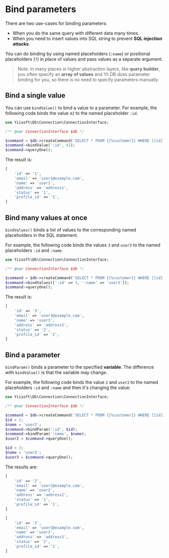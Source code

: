 # Bind parameters

There are two use-cases for binding parameters:

- When you do the same query with different data many times.
- When you need to insert values into SQL string to prevent **SQL injection attacks**.

You can do binding by using named placeholders (`:name`) or positional placeholders (`?`) in place of values and
pass values as a separate argument.

> Note: In many places in higher abstraction layers, like **query builder**, you often specify an
**array of values** and Yii DB does parameter binding for you, so there is no need to specify
parameters manually.

## Bind a single value

You can use `bindValue()` to bind a value to a parameter.
For example, the following code binds the value `42` to the named placeholder `:id`.

```php
use Yiisoft\Db\Connection\ConnectionInterface;

/** @var ConnectionInterface $db */

$command = $db->createCommand('SELECT * FROM {{%customer}} WHERE [[id]] = :id');
$command->bindValue(':id', 42);
$command->queryOne();
```

The result is:

```php
[
    'id' => '1',
    'email' => 'user1@example.com',
    'name' => 'user1',
    'address' => 'address1',
    'status' => '1',
    'profile_id' => '1',
]
```

## Bind many values at once

`bindValues()` binds a list of values to the corresponding named placeholders in the SQL statement.

For example, the following code binds the values `3` and `user3` to the named placeholders `:id` and `:name`.

```php
use Yiisoft\Db\Connection\ConnectionInterface;

/** @var ConnectionInterface $db */

$command = $db->createCommand('SELECT * FROM {{%customer}} WHERE [[id]] = :id AND [[name]] = :name');
$command->bindValues([':id' => 3, ':name' => 'user3']);
$command->queryOne();
```

The result is:

```php
[
    'id' => '3',
    'email' => 'user3@example.com',
    'name' => 'user3',
    'address' => 'address3',
    'status' => '2',
    'profile_id' => '2',
]
```

## Bind a parameter

`bindParam()` binds a parameter to the specified **variable**.
The difference with `bindValue()` is that the variable may change.

For example, the following code binds the value `2` and `user2` to the named placeholders `:id` and `:name` and
then it's changing the value:

```php
use Yiisoft\Db\Connection\ConnectionInterface;

/** @var ConnectionInterface $db */

$command = $db->createCommand('SELECT * FROM {{%customer}} WHERE [[id]] = :id AND [[name]] = :name');
$id = 2;
$name = 'user2';
$command->bindParam(':id', $id);
$command->bindParam(':name', $name);
$user2 = $command->queryOne();

$id = 3;
$name = 'user3';
$user3 = $command->queryOne();
```

The results are:

```php
[
    'id' => '2',
    'email' => 'user2@example.com',
    'name' => 'user2',
    'address' => 'address2',
    'status' => '1',
    'profile_id' => '1',
]

[
    'id' => '3',
    'email' => 'user3@example.com',
    'name' => 'user3',
    'address' => 'address3',
    'status' => '2',
    'profile_id' => '2',
]
```
